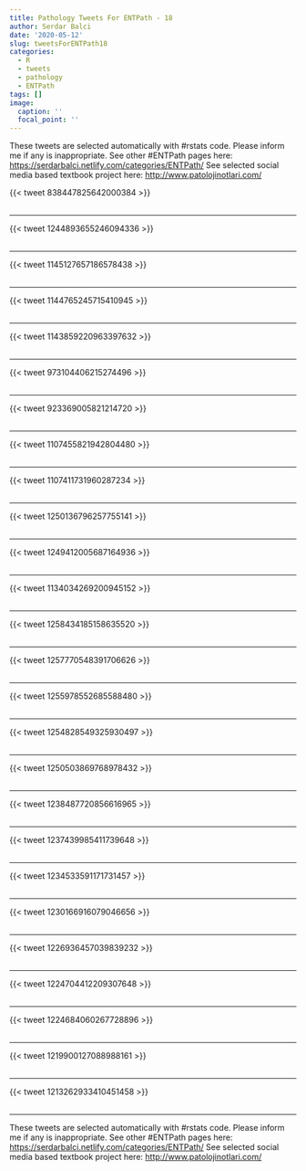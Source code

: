```yaml
---
title: Pathology Tweets For ENTPath - 18
author: Serdar Balci
date: '2020-05-12'
slug: tweetsForENTPath18
categories:
  - R
  - tweets
  - pathology
  - ENTPath
tags: []
image:
  caption: ''
  focal_point: ''
---
```



These tweets are selected automatically with #rstats code. Please inform me if any is inappropriate.
See other #ENTPath pages here: https://serdarbalci.netlify.com/categories/ENTPath/ 
See selected social media based textbook project here: http://www.patolojinotlari.com/

{{< tweet 838447825642000384 >}}
<br>
<br>
<hr>
{{< tweet 1244893655246094336 >}}
<br>
<br>
<hr>
{{< tweet 1145127657186578438 >}}
<br>
<br>
<hr>
{{< tweet 1144765245715410945 >}}
<br>
<br>
<hr>
{{< tweet 1143859220963397632 >}}
<br>
<br>
<hr>
{{< tweet 973104406215274496 >}}
<br>
<br>
<hr>
{{< tweet 923369005821214720 >}}
<br>
<br>
<hr>
{{< tweet 1107455821942804480 >}}
<br>
<br>
<hr>
{{< tweet 1107411731960287234 >}}
<br>
<br>
<hr>
{{< tweet 1250136796257755141 >}}
<br>
<br>
<hr>
{{< tweet 1249412005687164936 >}}
<br>
<br>
<hr>
{{< tweet 1134034269200945152 >}}
<br>
<br>
<hr>
{{< tweet 1258434185158635520 >}}
<br>
<br>
<hr>
{{< tweet 1257770548391706626 >}}
<br>
<br>
<hr>
{{< tweet 1255978552685588480 >}}
<br>
<br>
<hr>
{{< tweet 1254828549325930497 >}}
<br>
<br>
<hr>
{{< tweet 1250503869768978432 >}}
<br>
<br>
<hr>
{{< tweet 1238487720856616965 >}}
<br>
<br>
<hr>
{{< tweet 1237439985411739648 >}}
<br>
<br>
<hr>
{{< tweet 1234533591171731457 >}}
<br>
<br>
<hr>
{{< tweet 1230166916079046656 >}}
<br>
<br>
<hr>
{{< tweet 1226936457039839232 >}}
<br>
<br>
<hr>
{{< tweet 1224704412209307648 >}}
<br>
<br>
<hr>
{{< tweet 1224684060267728896 >}}
<br>
<br>
<hr>
{{< tweet 1219900127088988161 >}}
<br>
<br>
<hr>
{{< tweet 1213262933410451458 >}}
<br>
<br>
<hr>


These tweets are selected automatically with #rstats code. Please inform me if any is inappropriate.
See other #ENTPath pages here: https://serdarbalci.netlify.com/categories/ENTPath/ 
See selected social media based textbook project here: http://www.patolojinotlari.com/
